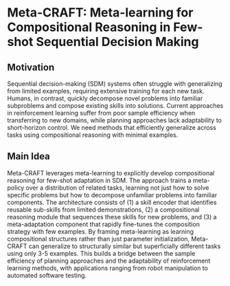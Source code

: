 # Meta-CRAFT: Meta-learning for Compositional Reasoning in Few-shot Sequential Decision Making

## Motivation
Sequential decision-making (SDM) systems often struggle with generalizing from limited examples, requiring extensive training for each new task. Humans, in contrast, quickly decompose novel problems into familiar subproblems and compose existing skills into solutions. Current approaches in reinforcement learning suffer from poor sample efficiency when transferring to new domains, while planning approaches lack adaptability to short-horizon control. We need methods that efficiently generalize across tasks using compositional reasoning with minimal examples.

## Main Idea
Meta-CRAFT leverages meta-learning to explicitly develop compositional reasoning for few-shot adaptation in SDM. The approach trains a meta-policy over a distribution of related tasks, learning not just how to solve specific problems but how to decompose unfamiliar problems into familiar components. The architecture consists of (1) a skill encoder that identifies reusable sub-skills from limited demonstrations, (2) a compositional reasoning module that sequences these skills for new problems, and (3) a meta-adaptation component that rapidly fine-tunes the composition strategy with few examples. By framing meta-learning as learning compositional structures rather than just parameter initialization, Meta-CRAFT can generalize to structurally similar but superficially different tasks using only 3-5 examples. This builds a bridge between the sample efficiency of planning approaches and the adaptability of reinforcement learning methods, with applications ranging from robot manipulation to automated software testing.